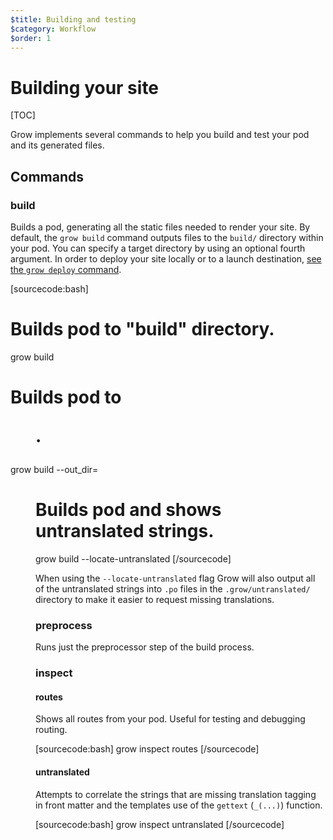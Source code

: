 ```yaml
---
$title: Building and testing
$category: Workflow
$order: 1
---
```

# Building your site

[TOC]

Grow implements several commands to help you build and test your pod and its generated files.

## Commands

### build

Builds a pod, generating all the static files needed to render your site. By default, the `grow build` command outputs files to the `build/` directory within your pod. You can specify a target directory by using an optional fourth argument. In order to deploy your site locally or to a launch destination, [see the `grow deploy` command]([url('/content/docs/deployment.md')]).

[sourcecode:bash]
# Builds pod to "build" directory.
grow build

# Builds pod to <dir>.
grow build --out_dir=<dir>

# Builds pod and shows untranslated strings.
grow build --locate-untranslated
[/sourcecode]

When using the `--locate-untranslated` flag Grow will also output all of the untranslated strings into `.po` files in the `.grow/untranslated/` directory to make it easier to request missing translations.

### preprocess

Runs just the preprocessor step of the build process.

### inspect

#### routes

Shows all routes from your pod. Useful for testing and debugging routing.

[sourcecode:bash]
grow inspect routes
[/sourcecode]

#### untranslated

Attempts to correlate the strings that are missing translation tagging in front matter and the templates use of the `gettext` (`_(...)`) function.

[sourcecode:bash]
grow inspect untranslated
[/sourcecode]
